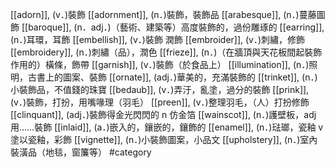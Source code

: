 [[adorn]], (v．)裝飾 
[[adornment]], (n．)裝飾，裝飾品 
[[arabesque]], (n．)蔓藤圖飾 
[[baroque]], (n．adj．)（藝術、建築等）高度裝飾的，過份雕琢的 
[[earring]], (n．)耳環，耳飾 
[[embellish]], (v．)裝飾 潤飾 
[[embroider]], (v．)刺繡，修飾 
[[embroidery]], (n．)刺繡（品），潤色 
[[frieze]], (n．)（在牆頂與天花板間起裝飾作用的）橫條，飾帶 
[[garnish]], (v．)裝飾（於食品上） 
[[illumination]], (n．)照明，古書上的圖案、裝飾 
[[ornate]], (adj．)華美的，充滿裝飾的 
[[trinket]], (n．)小裝飾品，不值錢的珠寶 
[[bedaub]], (v．)弄汙，亂塗，過分的裝飾 
[[prink]], (v．)裝飾，打扮，用嘴喙理（羽毛） 
[[preen]], (v．)整理羽毛，（人）打扮修飾 
[[clinquant]], (adj．)裝飾得金光閃閃的 n 仿金箔 
[[wainscot]], (n．)護壁板，adj 用……裝飾 
[[inlaid]], (a．)嵌入的，鑲嵌的，鑲飾的 
[[enamel]], (n．)琺瑯，瓷釉 v 塗以瓷釉，彩飾 
[[vignette]], (n．)小裝飾圖案，小品文 
[[upholstery]], (n．)室內裝潢品（地毯，窗簾等） 
#category
